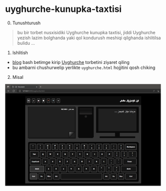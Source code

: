 # uyghurche-kunupka-taxtisi

0. Tunushturush

> bu bir torbet nusxisidiki Uyghurche kunupka taxtisi, jiddi Uyghurche yezish lazim bolghanda yaki qol kondurush meshiqi qilghanda ishlitilsa bulidu ...

1. Ishlitish

* [blog](https://atypicalim.github.io/) bash betimge kirip [Uyghurche](https://atypicalim.github.io/others/kirguzguch.html) torbetini ziyaret qiling
* bu ambarni chushurwelip yerlikte `uyghurche.html` hojjitini qosh chiking

2. Misal

![korunte](./screenshot.png)